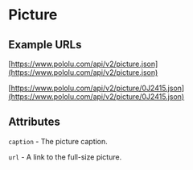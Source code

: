 # Picture

## Example URLs

[https://www.pololu.com/api/v2/picture.json](https://www.pololu.com/api/v2/picture.json)

[https://www.pololu.com/api/v2/picture/0J2415.json](https://www.pololu.com/api/v2/picture/0J2415.json)

## Attributes

`caption` - The picture caption.

`url` - A link to the full-size picture.
